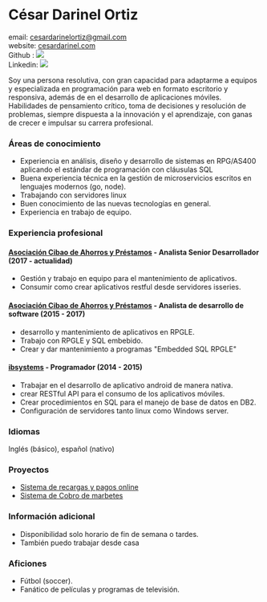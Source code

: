 # César Darinel Ortiz
 email: <cesardarinelortiz@gmail.com>  
 website: [cesardarinel.com](https://www.cesardarinel.com)  
 Github : [<img src="https://img.shields.io/badge/GitHub-100000?style=for-the-badge&logo=github&logoColor=white">](https://github.com/cesardarinel?tab=followers)  
 Linkedin:  [<img src="https://img.shields.io/badge/linkedin-%230077B5.svg?&style=for-the-badge&logo=linkedin&logoColor=white" />](https://www.linkedin.com/in/cesardarinel/)
 
 
Soy una persona resolutiva, con gran capacidad para adaptarme a equipos y especializada en programación para web en formato escritorio y responsiva, además de en el desarrollo de aplicaciones móviles.
Habilidades de pensamiento crítico, toma de decisiones y resolución de problemas, siempre dispuesta a la innovación y el aprendizaje, con ganas de crecer e impulsar su carrera profesional.   

### Áreas de conocimiento

-  Experiencia en análisis, diseño y desarrollo de sistemas en RPG/AS400 aplicando el estándar de programación con cláusulas SQL  
-  Buena experiencia técnica en la gestión de microservicios escritos en lenguajes modernos (go, node).  
-  Trabajando con servidores linux  
-  Buen conocimiento de las nuevas tecnologías en general.  
-  Experiencia en trabajo de equipo.  

### Experiencia profesional

#### [Asociación Cibao de Ahorros y Préstamos](https://www.acap.com.do/) - Analista Senior Desarrollador (2017 - actualidad)
- Gestión y trabajo en equipo para el mantenimiento de aplicativos. 
- Consumir como crear aplicativos restful desde servidores isseries.  

#### [Asociación Cibao de Ahorros y Préstamos](https://www.acap.com.do/) - Analista de desarrollo de software (2015 - 2017)
- desarrollo y mantenimiento de aplicativos en RPGLE.  
- Trabajo con RPGLE y SQL embebido.   
- Crear y dar mantenimiento a programas "Embedded SQL RPGLE"

#### [ibsystems](https://www.ibsystems.com.do/) - Programador (2014 - 2015)
- Trabajar en el desarrollo de aplicativo android de manera nativa.   
- crear  RESTful API para el consumo de los aplicativos móviles.  
- Crear procedimientos en SQL para el manejo de base de datos en DB2. 
- Configuración de servidores tanto linux como Windows server.

### Idiomas
Inglés (básico), español (nativo)

### Proyectos
- [Sistema de recargas y pagos online](https://nemo.1bits.org/)
- [Sistema de Cobro de marbetes](https://coopopular.com/)

### Información adicional  
- Disponibilidad solo horario de fin de semana o tardes.  
- También puedo trabajar desde casa  

### Aficiones
- Fútbol (soccer).  
- Fanático de películas y programas de televisión.  

